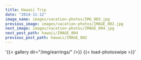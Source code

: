 ```yaml
---
title: Hawaii Trip
date: "2014-11-12"
image_name: images/vacation-photos/IMG_003.jpg
previous_image: images/vacation-photos/IMAGE_002.jpg
next_image: images/vacation-photos/IMAGE_004.jpg
next_post_path: hawaii/IMAGE_004
previous_post_path: hawaii/IMAGE_002
---
```


'{{< gallery dir="/img/earrings/" />}} {{< load-photoswipe >}}'
